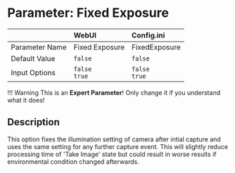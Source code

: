 # Parameter: Fixed Exposure

|                   | WebUI               | Config.ini
|:---               |:---                 |:----
| Parameter Name    | Fixed Exposure      | FixedExposure
| Default Value     | `false`             | `false`
| Input Options     | `false`<br>`true`   | `false`<br>`true` 


!!! Warning
    This is an **Expert Parameter**! Only change it if you understand what it does!  


## Description

This option fixes the illumination setting of camera after intial capture and uses the 
same setting for any further capture event. This will slightly reduce processing time of 
'Take Image' state but could result in worse results if environmental condition changed afterwards.
